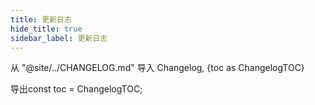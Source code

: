 ```yaml
---
title: 更新日志
hide_title: true
sidebar_label: 更新日志
---
```


从 "@site/../CHANGELOG.md" 导入 Changelog, {toc as ChangelogTOC}

<Changelog />

导出const toc = ChangelogTOC;
